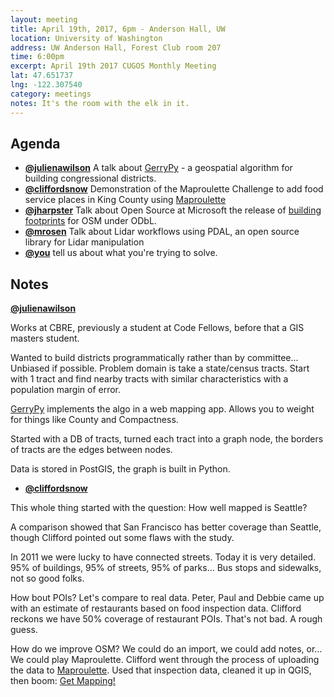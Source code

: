 ```yaml
---
layout: meeting
title: April 19th, 2017, 6pm - Anderson Hall, UW
location: University of Washington
address: UW Anderson Hall, Forest Club room 207
time: 6:00pm
excerpt: April 19th 2017 CUGOS Monthly Meeting
lat: 47.651737
lng: -122.307540
category: meetings
notes: It's the room with the elk in it.
---
```



## Agenda

- **[@julienawilson](http://github.com/julienawilson)** A talk about [GerryPy](http://github.com/gerrypy/gerrypy) - a geospatial algorithm for building congressional districts.
- **[@cliffordsnow](http://github.com/cliffordsnow)** Demonstration of the Maproulette Challenge to add food service places in King County using [Maproulette](http://maproulette.org/map/2469)
- **[@jharpster](http://github.com/jharpster)** Talk about Open Source at Microsoft the release of [building footprints](https://wiki.openstreetmap.org/wiki/Microsoft_Building_Footprint_Data) for OSM under ODbL.
- **[@mrosen](http://github.com/mrosen)** Talk about Lidar workflows using PDAL, an open source library for Lidar manipulation
- **[@you](http://cugos.org/people/)** tell us about what you're trying to solve.


## Notes

**[@julienawilson](http://github.com/julienawilson)**

Works at CBRE, previously a student at Code Fellows, before that a GIS masters student.

Wanted to build districts programmatically rather than by committee... Unbiased if possible. Problem domain is take a state/census tracts. Start with 1 tract and find nearby tracts with similar characteristics with a population margin of error.

[GerryPy](http://gerrypy.herokuapp.com/) implements the algo in a web mapping app. Allows you to weight for things like County and Compactness.

Started with a DB of tracts, turned each tract into a graph node, the borders of tracts are the edges between nodes.

Data is stored in PostGIS, the graph is built in Python.


- **[@cliffordsnow](http://github.com/cliffordsnow)**

This whole thing started with the question: How well mapped is Seattle?

A comparison showed that San Francisco has better coverage than Seattle, though Clifford pointed out some flaws with the study.

In 2011 we were lucky to have connected streets. Today it is very detailed. 95% of buildings, 95% of streets, 95% of parks... Bus stops and sidewalks, not so good folks.

How bout POIs? Let's compare to real data. Peter, Paul and Debbie came up with an estimate of restaurants based on food inspection data. Clifford reckons we have 50% coverage of restaurant POIs. That's not bad. A rough guess.

How do we improve OSM? We could do an import, we could add notes, or... We could play Maproulette. Clifford went through the process of uploading the data to [Maproulette](http://maproulette.org/). Used that inspection data, cleaned it up in QGIS, then boom: [Get Mapping!](http://maproulette.org/map/2469/2154401)
